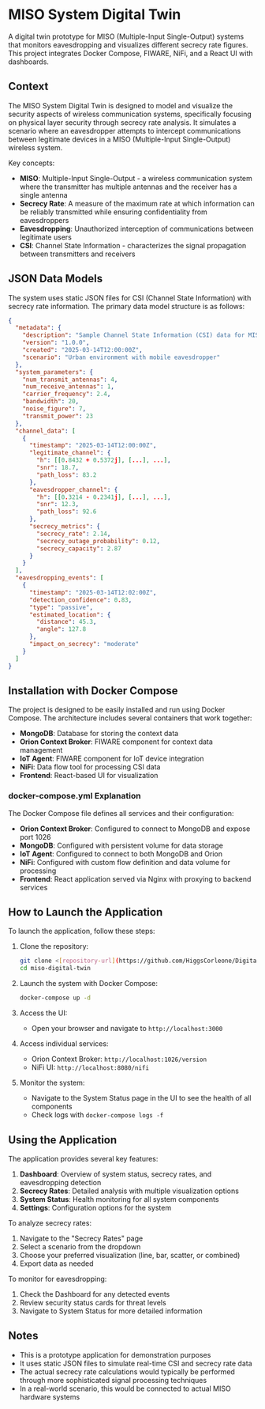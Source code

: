 # MISO System Digital Twin

A digital twin prototype for MISO (Multiple-Input Single-Output) systems that monitors eavesdropping and visualizes different secrecy rate figures. This project integrates Docker Compose, FIWARE, NiFi, and a React UI with dashboards.

## Context

The MISO System Digital Twin is designed to model and visualize the security aspects of wireless communication systems, specifically focusing on physical layer security through secrecy rate analysis. It simulates a scenario where an eavesdropper attempts to intercept communications between legitimate devices in a MISO (Multiple-Input Single-Output) wireless system.

Key concepts:
- **MISO**: Multiple-Input Single-Output - a wireless communication system where the transmitter has multiple antennas and the receiver has a single antenna
- **Secrecy Rate**: A measure of the maximum rate at which information can be reliably transmitted while ensuring confidentiality from eavesdroppers
- **Eavesdropping**: Unauthorized interception of communications between legitimate users
- **CSI**: Channel State Information - characterizes the signal propagation between transmitters and receivers

## JSON Data Models

The system uses static JSON files for CSI (Channel State Information) with secrecy rate information. The primary data model structure is as follows:

```json
{
  "metadata": {
    "description": "Sample Channel State Information (CSI) data for MISO system",
    "version": "1.0.0",
    "created": "2025-03-14T12:00:00Z",
    "scenario": "Urban environment with mobile eavesdropper"
  },
  "system_parameters": {
    "num_transmit_antennas": 4,
    "num_receive_antennas": 1,
    "carrier_frequency": 2.4,
    "bandwidth": 20,
    "noise_figure": 7,
    "transmit_power": 23
  },
  "channel_data": [
    {
      "timestamp": "2025-03-14T12:00:00Z",
      "legitimate_channel": {
        "h": [[0.8432 + 0.5372j], [...], ...],
        "snr": 18.7,
        "path_loss": 83.2
      },
      "eavesdropper_channel": {
        "h": [[0.3214 - 0.2341j], [...], ...],
        "snr": 12.3,
        "path_loss": 92.6
      },
      "secrecy_metrics": {
        "secrecy_rate": 2.14,
        "secrecy_outage_probability": 0.12,
        "secrecy_capacity": 2.87
      }
    }
  ],
  "eavesdropping_events": [
    {
      "timestamp": "2025-03-14T12:02:00Z",
      "detection_confidence": 0.83,
      "type": "passive",
      "estimated_location": {
        "distance": 45.3,
        "angle": 127.8
      },
      "impact_on_secrecy": "moderate"
    }
  ]
}
```

## Installation with Docker Compose

The project is designed to be easily installed and run using Docker Compose. The architecture includes several containers that work together:

- **MongoDB**: Database for storing the context data
- **Orion Context Broker**: FIWARE component for context data management
- **IoT Agent**: FIWARE component for IoT device integration
- **NiFi**: Data flow tool for processing CSI data
- **Frontend**: React-based UI for visualization

### docker-compose.yml Explanation

The Docker Compose file defines all services and their configuration:

- **Orion Context Broker**: Configured to connect to MongoDB and expose port 1026
- **MongoDB**: Configured with persistent volume for data storage
- **IoT Agent**: Configured to connect to both MongoDB and Orion
- **NiFi**: Configured with custom flow definition and data volume for processing
- **Frontend**: React application served via Nginx with proxying to backend services

## How to Launch the Application

To launch the application, follow these steps:

1. Clone the repository:
   ```bash
   git clone <[repository-url](https://github.com/HiggsCorleone/Digital-twin---oussema-jebali.git)>
   cd miso-digital-twin
   ```

2. Launch the system with Docker Compose:
   ```bash
   docker-compose up -d
   ```

3. Access the UI:
   - Open your browser and navigate to `http://localhost:3000`

4. Access individual services:
   - Orion Context Broker: `http://localhost:1026/version`
   - NiFi UI: `http://localhost:8080/nifi`

5. Monitor the system:
   - Navigate to the System Status page in the UI to see the health of all components
   - Check logs with `docker-compose logs -f`

## Using the Application

The application provides several key features:

1. **Dashboard**: Overview of system status, secrecy rates, and eavesdropping detection
2. **Secrecy Rates**: Detailed analysis with multiple visualization options
3. **System Status**: Health monitoring for all system components
4. **Settings**: Configuration options for the system

To analyze secrecy rates:
1. Navigate to the "Secrecy Rates" page
2. Select a scenario from the dropdown
3. Choose your preferred visualization (line, bar, scatter, or combined)
4. Export data as needed

To monitor for eavesdropping:
1. Check the Dashboard for any detected events
2. Review security status cards for threat levels
3. Navigate to System Status for more detailed information

## Notes

- This is a prototype application for demonstration purposes
- It uses static JSON files to simulate real-time CSI and secrecy rate data
- The actual secrecy rate calculations would typically be performed through more sophisticated signal processing techniques
- In a real-world scenario, this would be connected to actual MISO hardware systems
